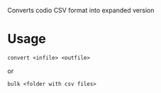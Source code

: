 Converts codio CSV format into expanded version

# Usage

`convert <infile> <outfile>`

or

`bulk <folder with csv files>`
